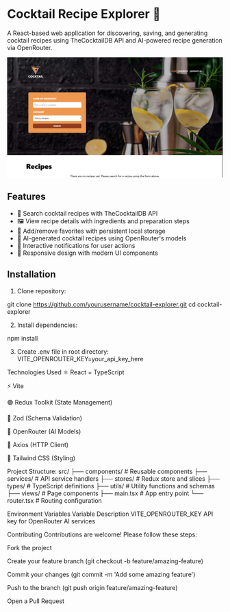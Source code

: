 # Cocktail Recipe Explorer 🍹

A React-based web application for discovering, saving, and generating cocktail recipes using TheCocktailDB API and AI-powered recipe generation via OpenRouter.

![App Preview](./public/demo-screenshot.png) 

## Features
- 🧾 Search cocktail recipes with TheCocktailDB API
- 🖼️ View recipe details with ingredients and preparation steps
- 🌟 Add/remove favorites with persistent local storage
- 🤖 AI-generated cocktail recipes using OpenRouter's models
- 💬 Interactive notifications for user actions
- 🚀 Responsive design with modern UI components

## Installation
1. Clone repository:

git clone https://github.com/yourusername/cocktail-explorer.git
cd cocktail-explorer

2. Install dependencies:

npm install

3. Create .env file in root directory:
VITE_OPENROUTER_KEY=your_api_key_here

Technologies Used
⚛️ React + TypeScript

⚡ Vite

🟣 Redux Toolkit (State Management)

🐍 Zod (Schema Validation)

🤖 OpenRouter (AI Models)

📡 Axios (HTTP Client)

🎨 Tailwind CSS (Styling)

Project Structure:
src/
├── components/       # Reusable components
├── services/         # API service handlers
├── stores/           # Redux store and slices
├── types/            # TypeScript definitions
├── utils/            # Utility functions and schemas
├── views/            # Page components
├── main.tsx          # App entry point
└── router.tsx        # Routing configuration


Environment Variables
Variable	Description
VITE_OPENROUTER_KEY	API key for OpenRouter AI services


Contributing
Contributions are welcome! Please follow these steps:

Fork the project

Create your feature branch (git checkout -b feature/amazing-feature)

Commit your changes (git commit -m 'Add some amazing feature')

Push to the branch (git push origin feature/amazing-feature)

Open a Pull Request